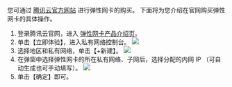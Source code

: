 您可通过 [腾讯云官方网站](https://cloud.tencent.com/) 进行弹性网卡的购买。
下面将为您介绍在官网购买弹性网卡的具体操作。

1. 登录腾讯云官网，进入 [弹性网卡产品介绍页](https://cloud.tencent.com/product/eni)。
2. 单击【立即体验】，进入私有网络控制台。
 ![](https://main.qcloudimg.com/raw/16131cdbfe833376038e227c225d3152.png)
3. 选择地区和私有网络，单击【+新建】。
![](https://main.qcloudimg.com/raw/28df5ae52660a2ab5fa2ea1dacba7787.png)
4. 在弹窗中选择弹性网卡的所在私有网络、子网后，选择分配的内网 IP （可自动生成也可手动填写）。
 ![](https://main.qcloudimg.com/raw/b114357edc06d66a7202416dcbe51c44.png)
6. 单击【确定】即可。


